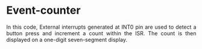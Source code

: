 # Event-counter

<p align="justify">In this code, External interrupts generated at INT0 pin are used to detect a button press and increment a count within the ISR. The count is then displayed on a one-digit seven-segment display.</p>
